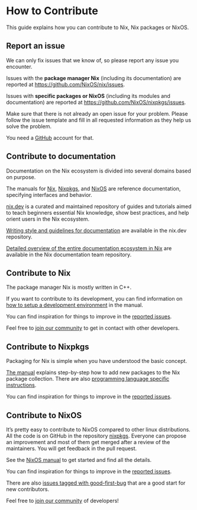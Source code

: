 # How to Contribute

This guide explains how you can contribute to Nix, Nix packages or
NixOS.

## Report an issue

We can only fix issues that we know of, so please report any issue you
encounter.

Issues with the **package manager Nix** (including its documentation)
are reported at <https://github.com/NixOS/nix/issues>.

Issues with **specific packages or NixOS** (including its modules and
documentation) are reported at <https://github.com/NixOS/nixpkgs/issues>.

Make sure that there is not already an open issue for your problem.
Please follow the issue template and fill in all requested information
as they help us solve the problem.

You need a [GitHub] account for that.

[github]: https://github.com/

## Contribute to documentation

Documentation on the Nix ecosystem is divided into several domains based on purpose.

The manuals for [Nix][nix manual], [Nixpkgs][nixpkgs manual], and [NixOS][nixos manual] 
are reference documentation, specifying interfaces and behavior.

[nix.dev] is a curated and maintained repository of guides and tutorials aimed
to teach beginners essential Nix knowledge, show best practices, and help orient
users in the Nix ecosystem.

[Writing style and guidelines for documentation] are available in the nix.dev
repository.

[Detailed overview of the entire documentation ecosystem in Nix] are available
in the Nix documentation team repository.

[nix manual]: https://nixos.org/manual/nix/stable/quick-start.html
[nixpkgs manual]: https://nixos.org/manual/nixpkgs/stable
[nixos manual]: https://nixos.org/manual/nixos/stable
[nix.dev]: https://nix.dev
[Writing style and guidelines for documentation]: https://github.com/NixOS/nix.dev/blob/master/CONTRIBUTING.md#user-content-guidelines
[Detailed overview of the entire documentation ecosystem in Nix]: https://github.com/NixOS/nix.dev/blob/master/maintainers/how-to-contribute-to-documentation.md

## Contribute to Nix

The package manager Nix is mostly written in C++.

If you want to contribute to its development, you can find
information on [how to setup a development environment] in the manual.

You can find inspiration for things to improve in the [reported issues][nix issues].

Feel free to [join our community] to get in
contact with other developers.

[how to setup a development environment]: https://nixos.org/manual/nix/unstable/contributing/hacking.html
[nix issues]: https://github.com/NixOS/nix/issues
[join our community]: https://github.com/NixOS/nixpkgs#community

## Contribute to Nixpkgs

Packaging for Nix is simple when you have understood the basic concept.

[The manual][nixpkgs quick-start] explains step-by-step how to add new packages to
the Nix package collection. There are also [programming language specific instructions].

You can find inspiration for things to improve in the [reported issues][nixpkgs issues].

[nixpkgs quick-start]: https://nixos.org/manual/nixpkgs/stable/#chap-quick-start 
[programming language specific instructions]: https://nixos.org/manual/nixpkgs/stable/#chap-language-support
[nixpkgs issues]: https://github.com/NixOS/nixpkgs/issues?page=3&q=is%3Aissue+is%3Aopen+label%3A%228.has%3A+package+%28update%29%22%2C%228.has%3A+package+%28new%29%22%2C%229.needs%3A+package+%28update%29%22%2C%229.needs%3A+package+%28new%29%22%2C%220.kind%3A+packaging+request%22%2C%220.kind%3A+build+failure%22

## Contribute to NixOS

It’s pretty easy to contribute to NixOS compared to other linux
distributions. All the code is on GitHub in the repository [nixpkgs].
Everyone can propose an improvement and most of them get merged after a
review of the maintainers. You will get feedback in the pull request.

See the [NixOS manual][nixos manual dev] to get started and find all the details.

You can find inspiration for things to improve in the [reported issues][nixos issues].

There are also [issues tagged with good-first-bug] that are a good start for new
contributors.

Feel free to [join our community] of developers!

[nixpkgs]: https://github.com/NixOS/nixpkgs
[nixos manual dev]: https://nixos.org/manual/nixos/stable/index.html#ch-development
[nixos issues]: https://github.com/NixOS/nixpkgs/issues?q=is%3Aopen+is%3Aissue+label%3A%226.topic%3A+nixos%22
[issues tagged with good-first-bug]: https://github.com/NixOS/nixpkgs/labels/3.skill%3A%20good-first-bug
